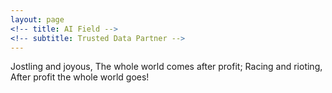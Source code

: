 ```yaml
---
layout: page
<!-- title: AI Field -->
<!-- subtitle: Trusted Data Partner -->
---
```


Jostling and joyous,
The whole world comes after profit;
Racing and rioting,
After profit the whole world goes!
<!-- Founded by [NYU CUSP](http://cusp.nyu.edu/) Graduate. -->

<!-- 
My name is Inigo Montoya. I have the following qualities:

- I rock a great mustache
- I'm extremely loyal to my family

What else do you need?

### my history

To be honest, I'm having some trouble remembering right now, so why don't you just watch [my movie](http://en.wikipedia.org/wiki/The_Princess_Bride_%28film%29) and it will answer **all** your questions. -->